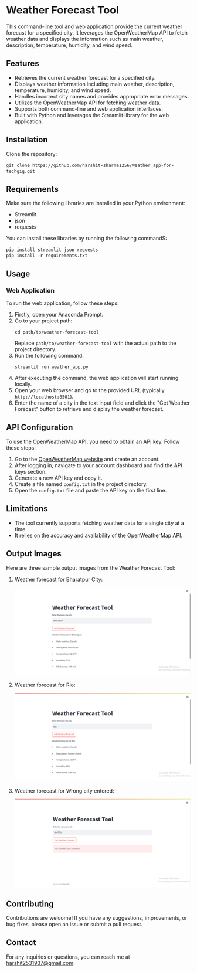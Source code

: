 # Weather Forecast Tool

This command-line tool and web application provide the current weather forecast for a specified city. It leverages the OpenWeatherMap API to fetch weather data and displays the information such as main weather, description, temperature, humidity, and wind speed.

## Features

- Retrieves the current weather forecast for a specified city.
- Displays weather information including main weather, description, temperature, humidity, and wind speed.
- Handles incorrect city names and provides appropriate error messages.
- Utilizes the OpenWeatherMap API for fetching weather data.
- Supports both command-line and web application interfaces.
- Built with Python and leverages the Streamlit library for the web application.

## Installation

Clone the repository:
```
git clone https://github.com/harshit-sharma1256/Weather_app-for-techgig.git
```

## Requirements

Make sure the following libraries are installed in your Python environment:

- Streamlit
- json
- requests

You can install these libraries by running the following commandS:
```
pip install streamlit json requests
pip install -r requirements.txt
```

## Usage

### Web Application

To run the web application, follow these steps:

1. Firstly, open your Anaconda Prompt.
2. Go to your project path:
   ```
   cd path/to/weather-forecast-tool
   ```
   Replace `path/to/weather-forecast-tool` with the actual path to the project directory.
3. Run the following command:
   ```
   streamlit run weather_app.py
   ```
4. After executing the command, the web application will start running locally.
5. Open your web browser and go to the provided URL (typically `http://localhost:8501`).
6. Enter the name of a city in the text input field and click the "Get Weather Forecast" button to retrieve and display the weather forecast.

## API Configuration

To use the OpenWeatherMap API, you need to obtain an API key. Follow these steps:

1. Go to the [OpenWeatherMap website](https://openweathermap.org/) and create an account.
2. After logging in, navigate to your account dashboard and find the API keys section.
3. Generate a new API key and copy it.
4. Create a file named `config.txt` in the project directory.
5. Open the `config.txt` file and paste the API key on the first line.

## Limitations

- The tool currently supports fetching weather data for a single city at a time.
- It relies on the accuracy and availability of the OpenWeatherMap API.

## Output Images

Here are three sample output images from the Weather Forecast Tool:

1. Weather forecast for Bharatpur City:

   ![Bharatpur City](https://github.com/harshit-sharma1256/Weather_app-for-techgig/blob/9eb70595307567cbbfb60a525d1e68135614d765/op1.png)

2. Weather forecast for Rio:

   ![Rio](https://github.com/harshit-sharma1256/Weather_app-for-techgig/blob/9eb70595307567cbbfb60a525d1e68135614d765/op2.png)

3. Weather forecast for Wrong city entered:

   ![Wrong city](https://github.com/harshit-sharma1256/Weather_app-for-techgig/blob/9eb70595307567cbbfb60a525d1e68135614d765/op3.png)

## Contributing

Contributions are welcome! If you have any suggestions, improvements, or bug fixes, please open an issue or submit a pull request.

## Contact

For any inquiries or questions, you can reach me at harshit2531937@gmail.com.



